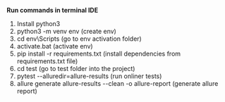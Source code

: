 **Run commands in terminal IDE**
1. Install python3
2. python3 -m venv env (create env)
3. cd env\Scripts (go to env activation folder)
4. activate.bat (activate env)
5. pip install -r requirements.txt (install dependencies from requirements.txt file)
6. cd test (go to test folder into the project)
7. pytest --alluredir=allure-results (run onliner tests)
8. allure generate allure-results --clean -o allure-report (generate allure report)

